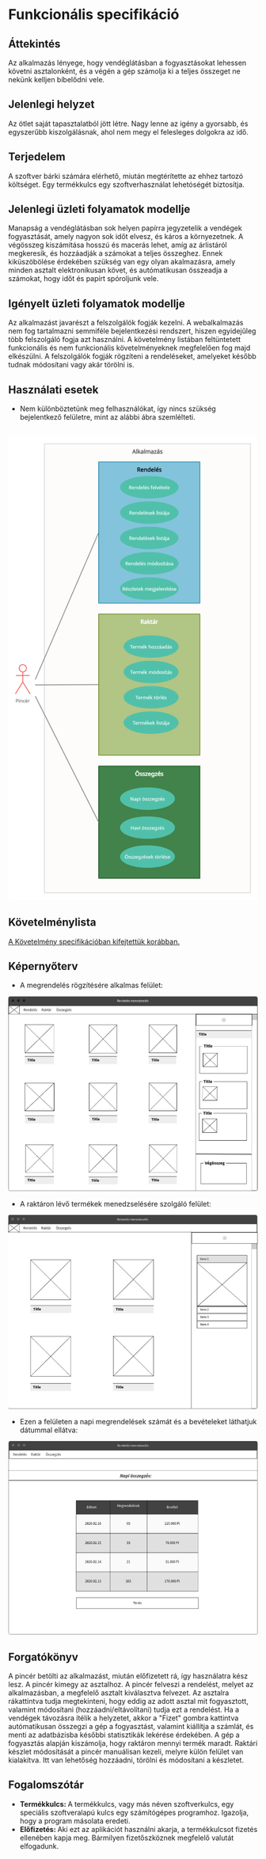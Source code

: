 # Funkcionális specifikáció

## Áttekintés
Az alkalmazás lényege, hogy vendéglátásban a fogyasztásokat lehessen követni asztalonként, és a végén a gép számolja ki a teljes összeget ne nekünk kelljen bíbelődni vele.

## Jelenlegi helyzet
Az ötlet saját tapasztalatból jött létre. Nagy lenne az igény a gyorsabb, és egyszerűbb kiszolgálásnak, ahol nem megy el felesleges dolgokra az idő. 

## Terjedelem
A szoftver bárki számára elérhető, miután megtérítette az ehhez tartozó költséget. Egy termékkulcs egy szoftverhasználat lehetóségét biztosítja.

## Jelenlegi üzleti folyamatok modellje
Manapság a vendéglátásban sok helyen papírra jegyzetelik a vendégek fogyasztását, amely nagyon sok időt elvesz, és káros a környezetnek. A végösszeg kiszámítása hosszú és macerás lehet, amíg az árlistáról megkeresik, és hozzáadják a számokat a teljes összeghez. Ennek kiküszöbölése érdekében szükség van egy olyan akalmazásra, amely minden asztalt elektronikusan követ, és autómatikusan összeadja a számokat, hogy időt és papírt spóroljunk vele. 

## Igényelt üzleti folyamatok modellje
Az alkalmazást javarészt a felszolgálók fogják kezelni. A webalkalmazás nem fog tartalmazni semmiféle bejelentkezési rendszert, hiszen egyidejűleg több felszolgáló fogja azt használni. A követelmény listában feltüntetett funkcionális és nem funkcionális követelményeknek megfelelően fog majd elkészülni. A felszolgálók fogják rögzíteni a rendeléseket, amelyeket később tudnak módosítani vagy akár törölni is.

## Használati esetek
+ Nem különböztetünk meg felhasználókat, így nincs szükség bejelentkező felületre, mint az alábbi ábra szemlélteti.
<br>
<img src="https://github.com/Moss4t/AFP_TenGeri/blob/main/Images/UseCase.png">


## Követelménylista
[A Követelmény specifikációban kifejtettük korábban.](https://github.com/Moss4t/AFP_TenGeri/blob/main/Docs/Kovetelmeny_Specifikacio.md#Követelménylista)

## Képernyőterv

 + A megrendelés rögzítésére alkalmas felület:
 
![FullWebsite](https://github.com/Moss4t/AFP_TenGeri/blob/Funkspec01/Images/1.JPG)

+ A raktáron lévő termékek menedzselésére szolgáló felület:

![FullWebsite](https://github.com/Moss4t/AFP_TenGeri/blob/Funkspec01/Images/2.JPG)

+ Ezen a felületen a napi megrendelések számát és a bevételeket láthatjuk dátummal ellátva: 

![FullWebsite](https://github.com/Moss4t/AFP_TenGeri/blob/Funkspec01/Images/3.JPG)

## Forgatókönyv
A pincér betölti az alkalmazást, miután előfizetett rá, így használatra kész lesz. A pincér kimegy az asztalhoz. A pincér felveszi a rendelést, melyet az alkalmazásban, a megfelelő asztalt kiválasztva felvezet. Az asztalra rákattintva tudja megtekinteni, hogy eddig az adott asztal mit fogyasztott, valamint módosítani (hozzáadni/eltávolítani) tudja ezt a rendelést. Ha a vendégek távozásra ítélik a helyzetet, akkor a "Fizet" gombra kattintva autómatikusan összegzi a gép a fogyasztást, valamint kiállítja a számlát, és menti az adatbázisba későbbi statisztikák lekérése érdekében. A gép a fogyasztás alapján kiszámolja, hogy raktáron mennyi termék maradt. Raktári készlet módosítását a pincér manuálisan kezeli, melyre külön felület van kialakítva. Itt van lehetőség hozzáadni, törölni és módosítani a készletet. 

## Fogalomszótár
- <b>Termékkulcs: </b> A termékkulcs, vagy más néven szoftverkulcs, egy speciális szoftveralapú kulcs egy számítógépes programhoz. Igazolja, hogy a program másolata eredeti.
- <b>Előfizetés: </b> Aki ezt az aplikációt használni akarja, a termékkulcsot fizetés ellenében kapja meg. Bármilyen fizetőszköznek megfelelő valutát elfogadunk.
